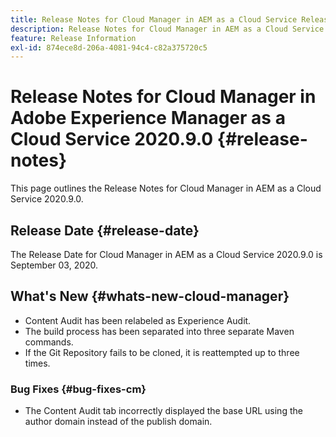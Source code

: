 ```yaml
---
title: Release Notes for Cloud Manager in AEM as a Cloud Service Release 2020.9.0
description: Release Notes for Cloud Manager in AEM as a Cloud Service Release 2020.9.0
feature: Release Information
exl-id: 874ece8d-206a-4081-94c4-c82a375720c5
---
```

# Release Notes for Cloud Manager in Adobe Experience Manager as a Cloud Service 2020.9.0 {#release-notes}

This page outlines the Release Notes for Cloud Manager in AEM as a Cloud Service 2020.9.0.

## Release Date {#release-date}

The Release Date for Cloud Manager in AEM as a Cloud Service 2020.9.0 is September 03, 2020.

## What's New {#whats-new-cloud-manager}

* Content Audit has been relabeled as Experience Audit.
* The build process has been separated into three separate Maven commands.
* If the Git Repository fails to be cloned, it is reattempted up to three times.

### Bug Fixes {#bug-fixes-cm}

* The Content Audit tab incorrectly displayed the base URL using the author domain instead of the publish domain.
